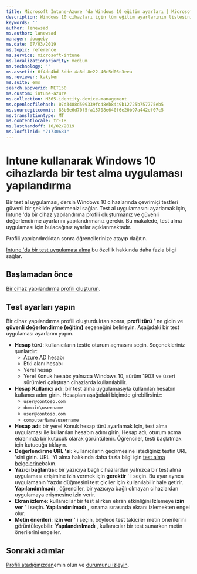 ```yaml
---
title: Microsoft Intune-Azure 'da Windows 10 eğitim ayarları | Microsoft Docs
description: Windows 10 cihazları için tüm eğitim ayarlarının listesini görüntüleyin. Bu ayarları, test alma uygulaması ile bir cihaz yapılandırma profilinde kullanın, kullanıcıların veya öğrencilerin oturum açmasını, test sırasında ekranı nasıl izleyeceğinizi ve Intune 'da daha fazlasını yapın.
keywords: ''
author: lenewsad
ms.author: lanewsad
manager: dougeby
ms.date: 07/03/2019
ms.topic: reference
ms.service: microsoft-intune
ms.localizationpriority: medium
ms.technology: ''
ms.assetid: 6f4de4bd-3dde-4a8d-8e22-46c5d06c3eea
ms.reviewer: kakyker
ms.suite: ems
search.appverid: MET150
ms.custom: intune-azure
ms.collection: M365-identity-device-management
ms.openlocfilehash: 07d3488d509339fc48eb8449b12725b757775eb5
ms.sourcegitcommit: 88b6e6d70f5fa15708e640f6e20b97a442ef07c5
ms.translationtype: MT
ms.contentlocale: tr-TR
ms.lasthandoff: 10/02/2019
ms.locfileid: "71730681"
---
```

# <a name="configure-the-take-a-test-app-on-windows-10-devices-using-intune"></a>Intune kullanarak Windows 10 cihazlarda bir test alma uygulaması yapılandırma

Bir test al uygulaması, dersin Windows 10 cihazlarında çevrimiçi testleri güvenli bir şekilde yönetmenizi sağlar. Test al uygulamasını ayarlamak için, Intune 'da bir cihaz yapılandırma profili oluşturmanız ve güvenli değerlendirme ayarlarını yapılandırmanız gerekir. Bu makalede, test alma uygulaması için bulacağınız ayarlar açıklanmaktadır. 

Profili yapılandırdıktan sonra öğrencilerinize atayıp dağıtın. 

[Intune 'da bir test uygulaması alma](education-settings-configure.md) bu özellik hakkında daha fazla bilgi sağlar.

## <a name="before-you-begin"></a>Başlamadan önce

[Bir cihaz yapılandırma profili oluşturun](education-settings-configure.md#create-a-device-profile).

## <a name="take-a-test-settings"></a>Test ayarları yapın
Bir cihaz yapılandırma profili oluşturduktan sonra, **profil türü** ' ne gidin ve **güvenli değerlendirme (eğitim)** seçeneğini belirleyin. Aşağıdaki bir test uygulaması ayarlarını yapın. 


- **Hesap türü**: kullanıcıların testte oturum açmasını seçin. Seçenekleriniz şunlardır:
  - Azure AD hesabı
  - Etki alanı hesabı
  - Yerel hesap
  - Yerel Konuk hesabı: yalnızca Windows 10, sürüm 1903 ve üzeri sürümleri çalıştıran cihazlarda kullanılabilir.    
- **Hesap Kullanıcı adı**: bir test alma uygulamasıyla kullanılan hesabın kullanıcı adını girin. Hesapları aşağıdaki biçimde girebilirsiniz:
  - `user@contoso.com`
  - `domain\username`
  - `user@contoso.com`
  - `computerName\username`
- **Hesap adı**: bir yerel Konuk hesap türü ayarlamak Için, test alma uygulaması ile kullanılan hesabın adını girin. Hesap adı, oturum açma ekranında bir kutucuk olarak görüntülenir. Öğrenciler, testi başlatmak için kutucuğa tıklayın.  
- **Değerlendirme URL 'si**: kullanıcıların geçirmesine istediğiniz testin URL 'sini girin. URL 'YI alma hakkında daha fazla bilgi için [test alma belgelerine](https://docs.microsoft.com/education/windows/take-tests-in-windows-10)bakın.
- **Yazıcı bağlantısı**: bir yazıcıya bağlı cihazlardan yalnızca bir test alma uygulaması erişimine izin vermek için **gerektir** ' i seçin. Bu ayar ayrıca uygulamanın Yazdır düğmesini test çiciler için kullanılabilir hale getirir. **Yapılandırılmadı** , öğrenciler, bir yazıcıya bağlı olmayan cihazlardan uygulamaya erişmesine izin verir.  
- **Ekran izleme**: kullanıcılar bir test alırken ekran etkinliğini Izlemeye **izin ver** ' i seçin. **Yapılandırılmadı** , sınama sırasında ekranı izlemekten engel olur.
- **Metin önerileri**: **izin ver** ' i seçin, böylece test takiciler metin önerilerini görüntüleyebilir. **Yapılandırılmadı** , kullanıcılar bir test sunarken metin önerilerini engeller.

## <a name="next-steps"></a>Sonraki adımlar

[Profili atadığınızdan](device-profile-assign.md)emin olun ve [durumunu izleyin](device-profile-monitor.md).
